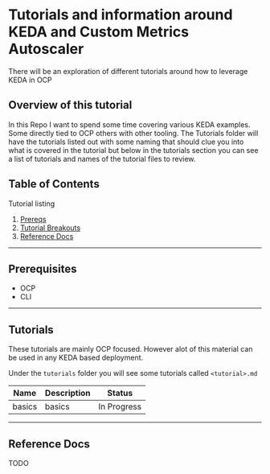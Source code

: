 # Tutorials and information around KEDA and Custom Metrics Autoscaler

There will be an exploration of different tutorials around how to leverage KEDA in OCP

## Overview of this tutorial

In this Repo I want to spend some time covering various KEDA examples.  Some directly tied to OCP others with other tooling.  The Tutorials folder will have the tutorials listed out with some naming that should clue you into what is covered in the tutorial but below in the tutorials section you can see a list of tutorials and names of the tutorial files to review.

## Table of Contents

Tutorial listing

1. [Prereqs](#prerequisites)
2. [Tutorial Breakouts](#tutorials)
3. [Reference Docs](#reference-docs)

---

## Prerequisites

- OCP
- CLI

---

## Tutorials

These tutorials are mainly OCP focused.  However alot of this material can be used in any KEDA based deployment.

Under the `tutorials` folder you will see some tutorials called `<tutorial>.md`

| Name               | Description                    | Status           |
|--------------------|--------------------------------|------------------|
| basics     | basics    | In Progress          |


---

## Reference Docs

TODO
